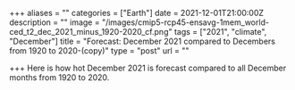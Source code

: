 +++
aliases = ""
categories = ["Earth"]
date = 2021-12-01T21:00:00Z
description = ""
image = "/images/cmip5-rcp45-ensavg-1mem_world-ced_t2_dec_2021_minus_1920-2020_cf.png"
tags = ["2021", "climate", "December"]
title = "Forecast: December 2021 compared to Decembers from 1920 to 2020-(copy)"
type = "post"
url = ""

+++
Here is how hot December 2021 is forecast compared to all December months from 1920 to 2020.